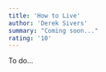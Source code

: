 ```yaml
---
title: 'How to Live'
author: 'Derek Sivers'
summary: "Coming soon..."
rating: '10'
---
```


To do...
